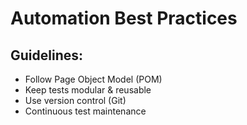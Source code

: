 ﻿# Automation Best Practices

## Guidelines:
- Follow Page Object Model (POM)
- Keep tests modular & reusable
- Use version control (Git)
- Continuous test maintenance
